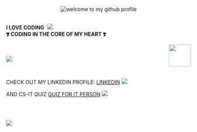 <div align="center">
	<img src="[welcome-header.gif](https://drive.google.com/file/d/1Fby_mE0tXRDsMasvObeRFL_d6T8t1amx/view?usp=drive_link)" alt="welcome to my github profile">
	<br>
	<br>
</div>

**I LOVE CODING**&nbsp;&nbsp;![](cat-typing.gif)&nbsp;&nbsp;<br>
**❣️ CODING IN THE CORE OF MY HEART ❣️**

<img src="party-furby.gif" align="right" width="60">

<br>

![](under-construction.gif)

<br>

CHECK OUT MY LINKEDIN PROFILE: [LINKEDIN](https://www.linkedin.com/in/hardik-patel-0b3116287/) ![](hot.gif)

AND CS-IT QUIZ [QUIZ FOR IT PERSON](https://cs-it-quiz.pages.dev) ![](hot.gif)

<br>
<br>


![](flames.gif)

